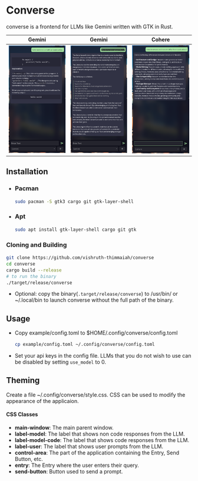 # Converse

converse is a frontend for LLMs like Gemini written with GTK in Rust.

|Gemini|Gemini|Cohere|
|--|--|--|
|![img](assets/converse1.png)|![img](assets/converse2.png)|![img](assets/converse3.png)|

## Installation
* ### Pacman 
    ```bash
    sudo pacman -S gtk3 cargo git gtk-layer-shell
    ```
* ### Apt
    ```bash
    sudo apt install gtk-layer-shell cargo git gtk
    ```

### Cloning and Building
```bash
git clone https://github.com/vishruth-thimmaiah/converse
cd converse
cargo build --release
# to run the binary
./target/release/converse
```
* Optional: copy the binary(`.target/release/converse`) to /usr/bin/ or ~/.local/bin to launch converse without the full path of the binary.

## Usage

* Copy example/config.toml to $HOME/.config/converse/config.toml
    ```bash
    cp example/config.toml ~/.config/converse/config.toml
    ```

* Set your api keys in the config file. LLMs that you do not wish to use can be disabled by setting `use_model` to 0.

## Theming
Create a file ~/.config/converse/style.css. CSS can be used to modify the appearance of the applicaion.
#### CSS Classes
* **main-window**: The main parent window.
* **label-model**: The label that shows non code responses from the LLM.
* **label-model-code**: The label that shows code responses from the LLM.
* **label-user**: The label that shows user prompts from the LLM.
* **control-area**: The part of the application containing the Entry, Send Button, etc.
* **entry**: The Entry where the user enters their query.
* **send-button**: Button used to send a prompt.
